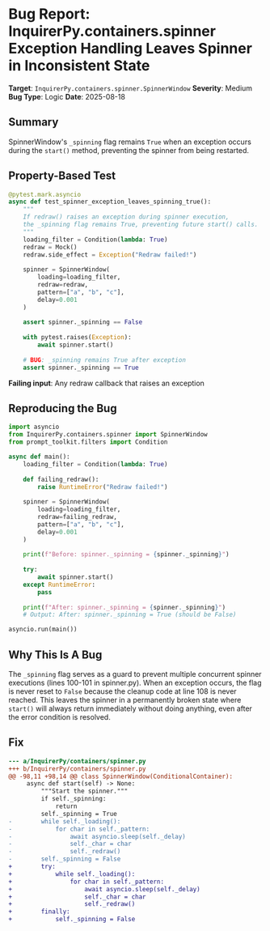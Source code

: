 # Bug Report: InquirerPy.containers.spinner Exception Handling Leaves Spinner in Inconsistent State

**Target**: `InquirerPy.containers.spinner.SpinnerWindow`
**Severity**: Medium
**Bug Type**: Logic
**Date**: 2025-08-18

## Summary

SpinnerWindow's `_spinning` flag remains `True` when an exception occurs during the `start()` method, preventing the spinner from being restarted.

## Property-Based Test

```python
@pytest.mark.asyncio
async def test_spinner_exception_leaves_spinning_true():
    """
    If redraw() raises an exception during spinner execution,
    the _spinning flag remains True, preventing future start() calls.
    """
    loading_filter = Condition(lambda: True)
    redraw = Mock()
    redraw.side_effect = Exception("Redraw failed!")
    
    spinner = SpinnerWindow(
        loading=loading_filter,
        redraw=redraw,
        pattern=["a", "b", "c"],
        delay=0.001
    )
    
    assert spinner._spinning == False
    
    with pytest.raises(Exception):
        await spinner.start()
    
    # BUG: _spinning remains True after exception
    assert spinner._spinning == True
```

**Failing input**: Any redraw callback that raises an exception

## Reproducing the Bug

```python
import asyncio
from InquirerPy.containers.spinner import SpinnerWindow
from prompt_toolkit.filters import Condition

async def main():
    loading_filter = Condition(lambda: True)
    
    def failing_redraw():
        raise RuntimeError("Redraw failed!")
    
    spinner = SpinnerWindow(
        loading=loading_filter,
        redraw=failing_redraw,
        pattern=["a", "b", "c"],
        delay=0.001
    )
    
    print(f"Before: spinner._spinning = {spinner._spinning}")
    
    try:
        await spinner.start()
    except RuntimeError:
        pass
    
    print(f"After: spinner._spinning = {spinner._spinning}")
    # Output: After: spinner._spinning = True (should be False)

asyncio.run(main())
```

## Why This Is A Bug

The `_spinning` flag serves as a guard to prevent multiple concurrent spinner executions (lines 100-101 in spinner.py). When an exception occurs, the flag is never reset to `False` because the cleanup code at line 108 is never reached. This leaves the spinner in a permanently broken state where `start()` will always return immediately without doing anything, even after the error condition is resolved.

## Fix

```diff
--- a/InquirerPy/containers/spinner.py
+++ b/InquirerPy/containers/spinner.py
@@ -98,11 +98,14 @@ class SpinnerWindow(ConditionalContainer):
     async def start(self) -> None:
         """Start the spinner."""
         if self._spinning:
             return
         self._spinning = True
-        while self._loading():
-            for char in self._pattern:
-                await asyncio.sleep(self._delay)
-                self._char = char
-                self._redraw()
-        self._spinning = False
+        try:
+            while self._loading():
+                for char in self._pattern:
+                    await asyncio.sleep(self._delay)
+                    self._char = char
+                    self._redraw()
+        finally:
+            self._spinning = False
```